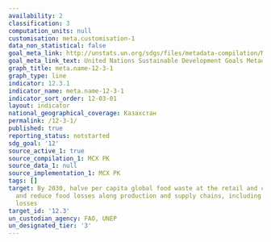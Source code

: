 ```yaml
---
availability: 2
classification: 3
computation_units: null
customisation: meta.customisation-1
data_non_statistical: false
goal_meta_link: http://unstats.un.org/sdgs/files/metadata-compilation/Metadata-Goal-12.pdf
goal_meta_link_text: United Nations Sustainable Development Goals Metadata (pdf 782kB)
graph_title: meta.name-12-3-1
graph_type: line
indicator: 12.3.1
indicator_name: meta.name-12-3-1
indicator_sort_order: 12-03-01
layout: indicator
national_geographical_coverage: Казахстан
permalink: /12-3-1/
published: true
reporting_status: notstarted
sdg_goal: '12'
source_active_1: true
source_compilation_1: МСХ РК
source_data_1: null
source_implementation_1: МСХ РК
tags: []
target: By 2030, halve per capita global food waste at the retail and consumer levels
  and reduce food losses along production and supply chains, including post-harvest
  losses
target_id: '12.3'
un_custodian_agency: FAO, UNEP
un_designated_tier: '3'
---
```


